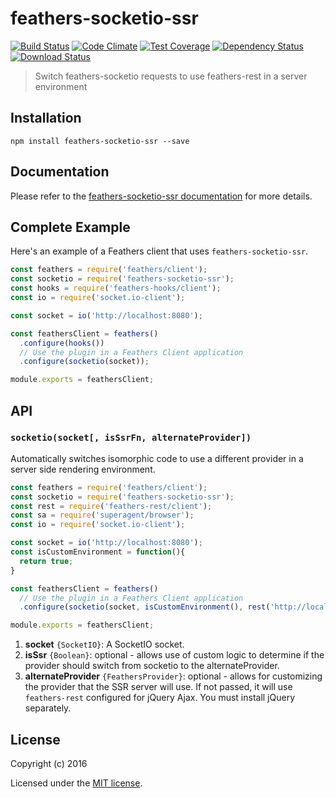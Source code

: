 # feathers-socketio-ssr

[![Build Status](https://travis-ci.org/feathersjs/feathers-socketio-ssr.png?branch=master)](https://travis-ci.org/feathersjs/feathers-socketio-ssr)
[![Code Climate](https://codeclimate.com/github/feathersjs/feathers-socketio-ssr/badges/gpa.svg)](https://codeclimate.com/github/feathersjs/feathers-socketio-ssr)
[![Test Coverage](https://codeclimate.com/github/feathersjs/feathers-socketio-ssr/badges/coverage.svg)](https://codeclimate.com/github/feathersjs/feathers-socketio-ssr/coverage)
[![Dependency Status](https://img.shields.io/david/feathersjs/feathers-socketio-ssr.svg?style=flat-square)](https://david-dm.org/feathersjs/feathers-socketio-ssr)
[![Download Status](https://img.shields.io/npm/dm/feathers-socketio-ssr.svg?style=flat-square)](https://www.npmjs.com/package/feathers-socketio-ssr)

> Switch feathers-socketio requests to use feathers-rest in a server environment

## Installation

```
npm install feathers-socketio-ssr --save
```

## Documentation

Please refer to the [feathers-socketio-ssr documentation](http://docs.feathersjs.com/ecosystem/feathers-socketio-ssr/) for more details.

## Complete Example

Here's an example of a Feathers client that uses `feathers-socketio-ssr`. 

```js
const feathers = require('feathers/client');
const socketio = require('feathers-socketio-ssr');
const hooks = require('feathers-hooks/client');
const io = require('socket.io-client');

const socket = io('http://localhost:8080');

const feathersClient = feathers()
  .configure(hooks())
  // Use the plugin in a Feathers Client application
  .configure(socketio(socket));

module.exports = feathersClient;
```

## API

### `socketio(socket[, isSsrFn, alternateProvider])`
Automatically switches isomorphic code to use a different provider in a server side rendering environment.

```js
const feathers = require('feathers/client');
const socketio = require('feathers-socketio-ssr');
const rest = require('feathers-rest/client');
const sa = require('superagent/browser');
const io = require('socket.io-client');

const socket = io('http://localhost:8080');
const isCustomEnvironment = function(){
  return true;
}

const feathersClient = feathers()
  // Use the plugin in a Feathers Client application
  .configure(socketio(socket, isCustomEnvironment(), rest('http://localhost:8080').superagent(sa)));

module.exports = feathersClient;
```

1. **socket** `{SocketIO}`: A SocketIO socket.
2. **isSsr** `{Boolean}`: optional - allows use of custom logic to determine if the provider should switch from socketio to the alternateProvider.
3. **alternateProvider** `{FeathersProvider}`: optional - allows for customizing the provider that the SSR server will use.  If not passed, it will use `feathers-rest` configured for jQuery Ajax.  You must install jQuery separately.

## License

Copyright (c) 2016

Licensed under the [MIT license](LICENSE).
